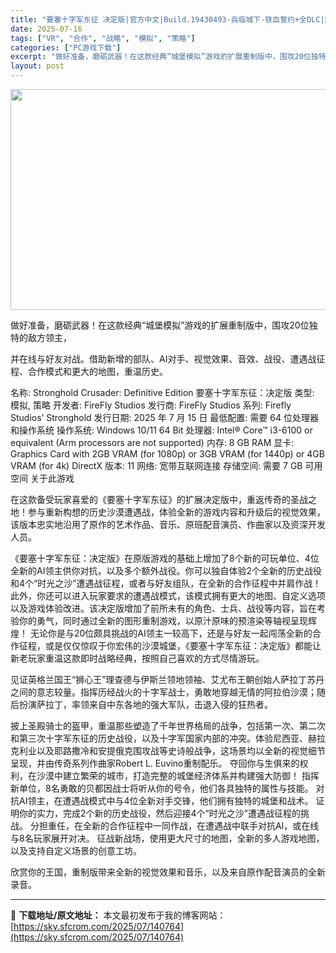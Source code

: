 ```yaml
---
title: "要塞十字军东征 决定版|官方中文|Build.19430493-兵临城下-铁血誓约+全DLC|解压即撸|"
date: 2025-07-16
tags: ["VR", "合作", "战略", "模拟", "策略"]
categories: ["PC游戏下载"]
excerpt: "做好准备，磨砺武器！在这款经典“城堡模拟”游戏的扩展重制版中，围攻20位独特的敌方领主， 并在线与好友对战。借助新增的部队、AI对手、视觉效果、音效、战役、遭遇战征程、合作模式和更大的地图，重温历史。 名称: Stronghold Crusader: Definitive Edition 要塞十字军&hellip;"
layout: post
---
```


<img class="aligncenter size-full wp-image-140765" src="https://sky.sfcrom.com/wp-content/uploads/2025/07/2025071610203529.webp" alt="" width="616" height="353" />

做好准备，磨砺武器！在这款经典“城堡模拟”游戏的扩展重制版中，围攻20位独特的敌方领主，

并在线与好友对战。借助新增的部队、AI对手、视觉效果、音效、战役、遭遇战征程、合作模式和更大的地图，重温历史。

名称: Stronghold Crusader: Definitive Edition 要塞十字军东征：决定版
类型: 模拟, 策略
开发者: FireFly Studios
发行商: FireFly Studios
系列: Firefly Studios’ Stronghold
发行日期: 2025 年 7 月 15 日
最低配置:
需要 64 位处理器和操作系统
操作系统: Windows 10/11 64 Bit
处理器: Intel® Core™ i3-6100 or equivalent (Arm processors are not supported)
内存: 8 GB RAM
显卡: Graphics Card with 2GB VRAM (for 1080p) or 3GB VRAM (for 1440p) or 4GB VRAM (for 4k)
DirectX 版本: 11
网络: 宽带互联网连接
存储空间: 需要 7 GB 可用空间
关于此游戏

在这款备受玩家喜爱的《要塞十字军东征》的扩展决定版中，重返传奇的圣战之地！参与重新构想的历史沙漠遭遇战，体验全新的游戏内容和升级后的视觉效果，该版本忠实地沿用了原作的艺术作品、音乐、原班配音演员、作曲家以及资深开发人员。

《要塞十字军东征：决定版》在原版游戏的基础上增加了8个新的可玩单位、4位全新的AI领主供你对抗，以及多个额外战役。你可以独自体验2个全新的历史战役和4个“时光之沙”遭遇战征程，或者与好友组队，在全新的合作征程中并肩作战！
此外，你还可以进入玩家要求的遭遇战模式，该模式拥有更大的地图、自定义选项以及游戏体验改进。该决定版增加了前所未有的角色、士兵、战役等内容，旨在考验你的勇气，同时通过全新的图形重制游戏，以原汁原味的预渲染等轴视呈现辉煌！
无论你是与20位颇具挑战的AI领主一较高下，还是与好友一起闯荡全新的合作征程，或是仅仅惊叹于你宏伟的沙漠城堡，《要塞十字军东征：决定版》都能让新老玩家重温这款即时战略经典，按照自己喜欢的方式尽情游玩。

见证英格兰国王“狮心王”理查德与伊斯兰领地领袖、艾尤布王朝创始人萨拉丁苏丹之间的意志较量。指挥历经战火的十字军战士，勇敢地穿越无情的阿拉伯沙漠；随后扮演萨拉丁，率领来自中东各地的强大军队，击退入侵的狂热者。

披上圣殿骑士的盔甲，重温那些塑造了千年世界格局的战争，包括第一次、第二次和第三次十字军东征的历史战役，以及十字军国家内部的冲突。体验尼西亚、赫拉克利业以及耶路撒冷和安提俄克围攻战等史诗般战争，这场景均以全新的视觉细节呈现，并由传奇系列作曲家Robert L. Euvino重制配乐。
夺回你与生俱来的权利，在沙漠中建立繁荣的城市，打造完整的城堡经济体系并构建强大防御！
指挥新单位，8名勇敢的贝都因战士将听从你的号令，他们各具独特的属性与技能。
对抗AI领主，在遭遇战模式中与4位全新对手交锋，他们拥有独特的城堡和战术。
证明你的实力，完成2个新的历史战役，然后迎接4个“时光之沙”遭遇战征程的挑战。
分担重任，在全新的合作征程中一同作战，在遭遇战中联手对抗AI，或在线与8名玩家展开对决。
征战新战场，使用更大尺寸的地图，全新的多人游戏地图，以及支持自定义场景的创意工坊。

欣赏你的王国，重制版带来全新的视觉效果和音乐，以及来自原作配音演员的全新录音。

---
📖 **下载地址/原文地址：** 本文最初发布于我的博客网站：[https://sky.sfcrom.com/2025/07/140764](https://sky.sfcrom.com/2025/07/140764)
